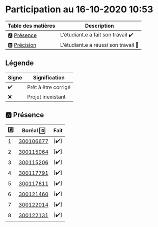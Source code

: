 # Participation au 16-10-2020 10:53

| Table des matières            | Description                                             |
|-------------------------------|---------------------------------------------------------|
| :a: [Présence](#a-présence)   | L'étudiant.e a fait son travail    :heavy_check_mark:   |
| :b: [Précision](#b-précision) | L'étudiant.e a réussi son travail  :tada:               |

## Légende

| Signe              | Signification                 |
|--------------------|-------------------------------|
| :heavy_check_mark: | Prêt à être corrigé           |
| :x:                | Projet inexistant             |

## :a: Présence

|:hash:| Boréal :id:                | Fait               |
|------|----------------------------|--------------------|
| 1 | [300106677](../300106677.py) | [:heavy_check_mark:] |
| 2 | [300115064](../300115064.py) | [:heavy_check_mark:] |
| 3 | [300115206](../300115206.py) | [:heavy_check_mark:] |
| 4 | [300117791](../300117791.py) | [:heavy_check_mark:] |
| 5 | [300117811](../300117811.py) | [:heavy_check_mark:] |
| 6 | [300121460](../300121460.py) | [:heavy_check_mark:] |
| 7 | [300122014](../300122014.py) | [:heavy_check_mark:] |
| 8 | [300122131](../300122131.py) | [:heavy_check_mark:] |
